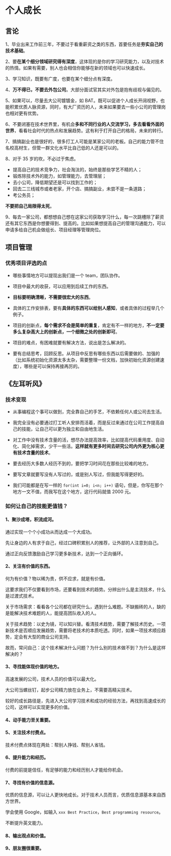 # 个人成长

## 言论

1、毕业出来工作前三年，不要过于看重薪资之类的东西，首要任务是**夯实自己的技术基础**。

2、要**在某个细分领域研究得有深度**，这体现的是你的学习研究能力，以及对技术的热情。如果有需要，别人也会相信你能够在新的领域也可以快速成长。

3、学习知识，既要有广度，也要在某个细分点有深度。

4、**万不得已，不要去外包公司**。大部分面试官其实对外包是抱有歧视与偏见的。

5、如果可以，尽量去大公司镀镀金，如 BAT。既可以促进个人成长开阔视野，也能积累优质人脉资源，同时，有大厂资历的人，未来如果要去一些小公司的管理岗也相对更有优势。

6、不要闭塞在技术世界里，有机会**多和不同行业的人交流学习，多去看看外面的世界**，看看社会时代的热点和发展趋势。这有利于打开自己的格局，未来的转行。

7、搞搞副业也是很好的，很多打工人可能是某家公司的老板。自己的能力管不住名校高材生，但管一群文化水平比自己低的人还是可以的。

8、对于 35 岁的坎，不必过于焦虑。

- 提高自己的技术竞争力，社会淘汰的，始终是那些学艺不精的人；
- 锻炼除技术外的能力，如管理能力，去管理层；
- 去小公司，降低期望还是可以找到工作的；
- 回去二三线城市或者老家，开个店、搞搞副业，未尝不是一条道路；
- 考公务员；

**不要把自己局限得太死**。

9、每去一家公司，都想想自己想在这家公司获取学习什么，每一次跳槽除了薪资还有其它东西是你想要得到、提高的。比如如果想提高自己的管理沟通能力，可以申请多给自己机会做组长、项目经理等管理岗位。

## 项目管理

### 优秀项目评选的点

- 哪些事情地方可以提现出我们是一个 team，团队协作。

- 项目中最大的收获，可以应用到后续工作的东西。

- **目标要明确清晰，不需要很宏大的东西**。

- 具体的工作安排表，要有**具体的东西可以给别人感知**，或者具体的过程举几个例子。

- 项目的创新点，**每个需求不会是简单的重复**，肯定有不一样的地方，**不一定要多么复杂高大上的创新点，一个细微之处的创新即可**。

- 项目的难点，有困难就要有解决方法，说出是怎么解决的。

- 要有总结思考，回顾反思。从项目中反思有哪些东西以后需要做的、加强的（比如系统初始化资源太多太杂，需要整理一份文档，加快初始化资源创建速度），哪些是可以保持再接再厉的。

## 《左耳听风》

### 技术变现

- 从事编程这个事可以做到，完全靠自己的手艺，不依赖任何人或公司去生活。

- 我完全没有必要通过打工听人安排而活着，而是反过来通过在公司工作提高自己的技能，让自己可以更为独立和自由地生活。

- 对工作中没有技术含量的活，想尽办法提高效率，比如提高代码重用度、自动化、简化掉需求，少干一些活。**这样就有更多时间去研究公司内外更为核心更有技术含量的技术**。

- 要去经历大多数人经历不到的，要把学习时间花在那些比较难的地方。

- 要写文章就要写没有人写过的，或是别人写过，但我能写得更好的。

- 我们可能都是在写一样的 `for(int i=0; i<n; i++)` 语句，但是，你写在那个地方一文不值，而我写在这个地方，这行代码就值 2000 元。

### 如何让自己的技能更值钱？

#### 1、聚沙成塔，积流成河。

通过实现一个个小成功从而达成一个大成功。

先让身边的人有求于自己，经过口碑积累别人的推荐，让外部的人注意到自己。

通过正向反馈激励自己学习更多新技术，达到一个正向循环。

#### 2、关注有价值的东西。

何为有价值？物以稀为贵，供不应求，就是有价值。

这要求我们不仅要看到市场，还要看到技术的趋势。分辨出什么是主流技术，什么是过渡式技术。

关于市场需求：看看各个公司都在研究什么，遇到什么难题。不缺搬砖的人，缺的是能解决技术难题的人，能提高团队收入的人。

关于技术趋势：以史为镜，可以知兴替。看清技术趋势，需要了解技术历史。一项新技术是否顺应发展趋势，需要将老技术的本质吃透。同时，如果一项技术顺应趋势，定会有大型的商业公司支持。

故而，常问自己：这个技术解决什么问题？为什么别的技术做不到？为什么是这样解决的？

#### 3、寻找能体现价值的地方。

高速发展的公司，技术人员的价值可以最大化。

大公司当螺丝钉，起步公司精力放在业务上，不需要高精尖技术。

较好的成长路径是，先进入大公司学习技术和成功的经验方法，再找到高速成长的公司，这样可以实现更多的价值。

#### 4、动手能力至关重要。

#### 5、关注技术付费点。

技术付费点体现在两处：帮别人挣钱、帮别人省钱。

#### 6、提升能力和经历。

付费的前提是信任，有足够的能力和经历别人才能给你机会。

#### 7、寻找有价值的信息源。

优质的信息源，可以让人更快地成长。对于技术人员而言，优质信息源基本来自西方世界。

学会使用 Google，如输入 `xxx Best Practice`，`Best programming resource`。

不断提升英文能力。

#### 8、输出观点和价值。

#### 9、朋友圈很重要。

